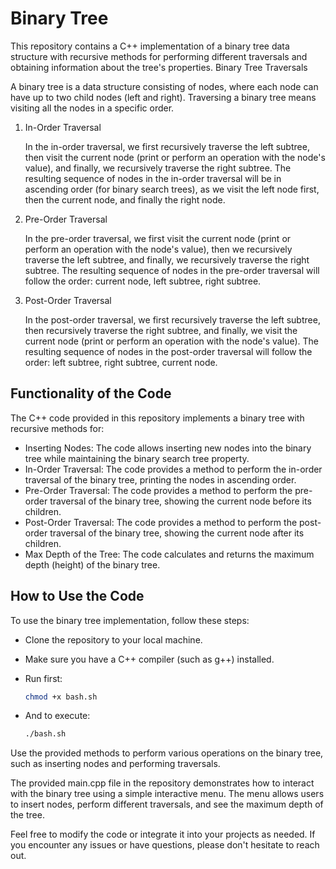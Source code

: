 # Binary Tree

This repository contains a C++ implementation of a binary tree data structure with recursive methods for performing different traversals and obtaining information about the tree's properties.
Binary Tree Traversals

A binary tree is a data structure consisting of nodes, where each node can have up to two child nodes (left and right). Traversing a binary tree means visiting all the nodes in a specific order.

1. In-Order Traversal

    In the in-order traversal, we first recursively traverse the left subtree, then visit the current node (print or perform an operation with the node's value), and finally, we recursively traverse the right subtree. The resulting sequence of nodes in the in-order traversal will be in ascending order (for binary search trees), as we visit the left node first, then the current node, and finally the right node.

2. Pre-Order Traversal

    In the pre-order traversal, we first visit the current node (print or perform an operation with the node's value), then we recursively traverse the left subtree, and finally, we recursively traverse the right subtree. The resulting sequence of nodes in the pre-order traversal will follow the order: current node, left subtree, right subtree.

3. Post-Order Traversal

    In the post-order traversal, we first recursively traverse the left subtree, then recursively traverse the right subtree, and finally, we visit the current node (print or perform an operation with the node's value). The resulting sequence of nodes in the post-order traversal will follow the order: left subtree, right subtree, current node.

## Functionality of the Code

The C++ code provided in this repository implements a binary tree with recursive methods for:

* Inserting Nodes: The code allows inserting new nodes into the binary tree while maintaining the binary search tree property.
* In-Order Traversal: The code provides a method to perform the in-order traversal of the binary tree, printing the nodes in ascending order.
* Pre-Order Traversal: The code provides a method to perform the pre-order traversal of the binary tree, showing the current node before its children.
* Post-Order Traversal: The code provides a method to perform the post-order traversal of the binary tree, showing the current node after its children.
* Max Depth of the Tree: The code calculates and returns the maximum depth (height) of the binary tree.

## How to Use the Code

To use the binary tree implementation, follow these steps:

* Clone the repository to your local machine.
* Make sure you have a C++ compiler (such as g++) installed.
* Run first:

    ```bash
    chmod +x bash.sh
    ```

* And to execute:

    ```bash
    ./bash.sh
    ```

Use the provided methods to perform various operations on the binary tree, such as inserting nodes and performing traversals.

The provided main.cpp file in the repository demonstrates how to interact with the binary tree using a simple interactive menu. The menu allows users to insert nodes, perform different traversals, and see the maximum depth of the tree.

Feel free to modify the code or integrate it into your projects as needed. If you encounter any issues or have questions, please don't hesitate to reach out.
